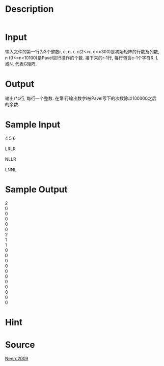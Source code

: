 
# Description

<div class="content"><p><img border="0" alt="" src="source/bzoj/2231/img/aHR0cHM6Ly9seWRzeS5jb20vSnVkZ2VPbmxpbmUvaW1hZ2VzLzIyMzEuanBn.jpg"/></p></div>

# Input

<div class="content"><p>输入文件的第一行为3个整数r, c, n. r, c(2&lt;=r, c&lt;=300)是初始矩阵的行数及列数, n (0&lt;=n&lt;10100)是Pavel进行操作的个数. 接下来的r-1行, 每行包含c-1个字符R, L或N, 代表G矩阵.</p></div>

# Output

<div class="content"><p>输出r*c行, 每行一个整数. 在第i行输出数字i被Pavel写下的次数除以100000之后的余数.</p></div>

# Sample Input

<div class="content"><span class="sampledata">4 5 6<br/>
<br/>
LRLR<br/>
<br/>
NLLR<br/>
<br/>
LNNL<br/>
</span></div>

# Sample Output

<div class="content"><span class="sampledata">2<br/>
0<br/>
0<br/>
0<br/>
0<br/>
0<br/>
2<br/>
1<br/>
1<br/>
0<br/>
0<br/>
0<br/>
0<br/>
0<br/>
0<br/>
0<br/>
0<br/>
0<br/>
0<br/>
0<br/>
</span></div>

# Hint

<div class="content"><p></p></div>

# Source

<div class="content"><p><a href="problemset.php?search=Neerc2009">Neerc2009</a></p></div>

